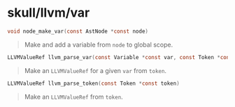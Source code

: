 # skull/llvm/var

```c
void node_make_var(const AstNode *const node)
```

> Make and add a variable from `node` to global scope.

```c
LLVMValueRef llvm_parse_var(const Variable *const var, const Token *const token)
```

> Make an `LLVMValueRef` for a given `var` from `token`.

```c
LLVMValueRef llvm_parse_token(const Token *const token)
```

> Make an `LLVMValueRef` from `token`.

